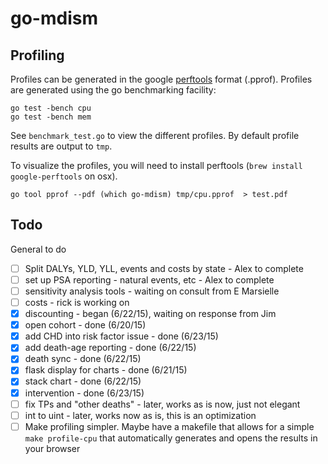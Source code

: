 # go-mdism

## Profiling

Profiles can be generated in the google [perftools](https://code.google.com/p/gperftools/) format (.pprof).
Profiles are generated using the go benchmarking facility:

```
go test -bench cpu
go test -bench mem
```

See `benchmark_test.go` to view the different profiles. By default profile results are output to `tmp`.

To visualize the profiles, you will need to install perftools (`brew install google-perftools` on osx).

```
go tool pprof --pdf (which go-mdism) tmp/cpu.pprof  > test.pdf
```

## Todo


General to do
- [ ] Split DALYs, YLD, YLL, events and costs by state - Alex to complete
- [ ] set up PSA reporting - natural events,	etc - Alex to complete
- [ ] sensitivity analysis tools - waiting on consult from E Marsielle
- [ ] costs - rick is working on
- [x] discounting - began (6/22/15), waiting on response from Jim
- [x] open cohort - done (6/20/15)
- [x] add CHD into risk factor issue - done  (6/23/15)
- [x] add death-age reporting - done  (6/22/15)
- [x] death sync - done  (6/22/15)
- [x] flask display for charts - done  (6/21/15)
- [x] stack chart - done  (6/22/15)
- [x] intervention - done (6/23/15)
- [ ] fix TPs and "other deaths" - later, works as is now, just not elegant
- [ ] int to uint - later, works now as is, this is an optimization
- [ ] Make profiling simpler. Maybe have a makefile that allows for a simple `make profile-cpu` that automatically generates and opens the results in your browser
